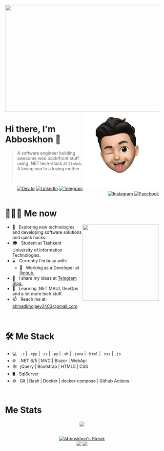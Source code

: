 <p align="center" ><img align="center"src="https://trynetsolutions.com/TS/software.gif" width="550" height="350"> </br>
<a href="https://t.me/abbosxon_ahmadxojayev"><img src="abboskhon-emoji.png" align="right" height="250"/></a>

# Hi there, I'm Abboskhon 👋

> A software engineer building awesome web back/front stuff using .NET tech-stack at `Ilmhub`. A loving son to a loving mother.
<br/><br/><br/>
<p align="end">
<a href="https://dev.to/ahmadkhojaev"><img alt="Dev.to" src="https://img.shields.io/badge/Dev.to-gray?style=flat-square&logo=dev-to"></a>
<a href="https://www.linkedin.com/in/ahmadkhojaev"><img alt="LinkedIn" src="https://img.shields.io/badge/LinkedIn-gray?style=flat-square&logo=linkedin"></a>
<a href="https://t.me/abbosxon_ahmadxojayev"><img alt="Telegram" src="https://img.shields.io/badge/telegram-gray?style=flat-square&logo=telegram"></a>
<a href="https://instagram.com/ahmadkhojaev_abbosxon"><img alt="Instagram" src="https://img.shields.io/badge/instagram-gray?style=flat-square&logo=instagram"></a>
<a href="https://facebook.com/abbosxon.ahmadkhojaev"><img alt="Facebook" src="https://img.shields.io/badge/facebook-gray?style=flat-square&logo=facebook"></a>
</p>

<h1> 👨🏻‍💻 Me now </h1>

<p><img align="right"src="https://i.pinimg.com/originals/68/45/e3/6845e3e3b96d3ccb85dcbb9880351074.gif" width="250" height="250" </img></p>

- 🤔 &nbsp; Exploring new technologies and developing software solutions and quick hacks.
- 🎓 &nbsp; Student at Tashkent University of Information Technologies.
- ⌛️ &nbsp; Currently I'm busy with:
  - 💼 &nbsp; Working as a Developer at [Ilmhub.](https://ilmhub.uz)
- 📝 &nbsp; I share my ideas at [Telegram Blog.](https://t.me/ahmadkhojaev_blog)
- 🌱 &nbsp; Learning .NET MAUI, DevOps and a lot more tech stuff.
- 📫 &nbsp; Reach me at: ahmadkhojaev2403@gmail.com.

<br/>

<h1>🛠 Me Stack</h1>

- 💻 &nbsp; `.c` | `.cpp` | `.cs` | `.py` | `.sh` | `.java` | `.html` | `.css` | `.js`
- 🌐 &nbsp; .NET 6/5 | MVC | Blazor | WebApi
- 🕸 &nbsp; jQuery | Bootstrap | HTML5 | CSS
- 🛢 &nbsp; SqlServer 
- ⚙️ &nbsp; Git | Bash | Docker | docker-compose | Github Actions

<br/>

<h1>Me Stats</h1>

<div align="center">
<a href="">
  <img align="center" src="https://github-readme-stats.vercel.app/api?username=ahmadkhojaev&count_private=true&include_all_commits=true&show_icons=true&title_color=007bff&text_color=e7e7e7&icon_color=007bff&bg_color=171c28" />
<a />
<div>
 <br/>

[![Abboskhon's Streak](http://github-readme-streak-stats.herokuapp.com?user=Ahmadkhojaev&theme=merko&date_format=M%20j%5B%2C%20Y%5D)](https://git.io/streak-stats)
  </br>
  [![](https://komarev.com/ghpvc/?username=ahmadkhojaev&color=orange&label=Profile%20Views)](https://github.com/ahmadkhojaev/ahmadkhojaev)
[![](https://img.shields.io/github/followers/ahmadkhojaev?label=GitHub%20Followers)](https://github.com/ahmadkhojaev)

